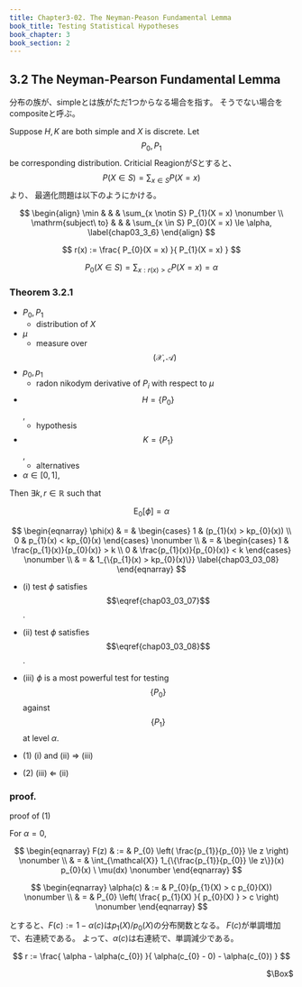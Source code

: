 ```yaml
---
title: Chapter3-02. The Neyman-Peason Fundamental Lemma
book_title: Testing Statistical Hypotheses
book_chapter: 3
book_section: 2
---
```


## 3.2 The Neyman-Pearson Fundamental Lemma
分布の族が、simpleとは族がただ1つからなる場合を指す。
そうでない場合をcompositeと呼ぶ。

Suppose $H, K$ are both simple and $X$ is discrete.
Let $$P_{0}, P_{1}$$ be corresponding distribution.
Criticial Reagionが$S$とすると、$$P(X \in S) = \sum_{x \in S}P(X = x)$$より、 最適化問題は以下のようにかける。

$$
\begin{align}
    \min
    & & &
        \sum_{x \notin S}
            P_{1}(X = x)
    \nonumber
    \\
    \mathrm{subject\ to}
    & & &
        \sum_{x \in S}
            P_{0}(X = x)
        \le
        \alpha,
        \label{chap03_3_6}
\end{align}
$$

$$
    r(x)
    :=
    \frac{
        P_{0}(X = x)
    }{
        P_{1}(X = x)
    }
$$

$$
    P_{0}(X \in S)
    =
    \sum_{x:r(x) > c}
        P(X = x)
    = \alpha
$$

### Theorem 3.2.1
* $P_{0}, P_{1}$
    * distribution of $X$
* $\mu$
    * measure over $$(\mathcal{X}, \mathcal{A})$$
* $p_{0}, p_{1}$
    * radon nikodym derivative of $P_{i}$ with respect to $\mu$
* $$H = \{P_{0}\}$$,
    * hypothesis
* $$K = \{P_{1}\}$$,
    * alternatives
* $\alpha \in [0, 1]$,

Then $\exists k, r \in \mathbb{R}$ such that

$$
\begin{equation}
    \mathrm{E}_{0}
    \left[
        \phi
    \right]
    =
    \alpha
    \label{chap03_03_07}
\end{equation}
$$

$$
\begin{eqnarray}
    \phi(x)
    & = &
        \begin{cases}
            1
            &
                (p_{1}(x) > kp_{0}(x))
                \\
            0
            &
                p_{1}(x) < kp_{0}(x)
        \end{cases}
    \nonumber
    \\
    & = &
        \begin{cases}
            1
            &
                \frac{p_{1}(x)}{p_{0}(x)} > k
            \\
            0
            &
                \frac{p_{1}(x)}{p_{0}(x)} < k
        \end{cases}
    \nonumber
    \\
    & = &
        1_{\{p_{1}(x) > kp_{0}(x)\}}
    \label{chap03_03_08}
\end{eqnarray}
$$

* (i) test $\phi$ satisfies $$\eqref{chap03_03_07}$$.
* (ii) test $\phi$ satisfies $$\eqref{chap03_03_08}$$.
* (iii) $\phi$ is a most powerful test for testing $$\{P_{0}\}$$ against $$\{P_{1}\}$$ at level $\alpha$.


* (1) (i) and (ii) $\Rightarrow$ (iii)
* (2) (iii) $\Leftarrow$ (ii)

### proof.
proof of (1)

For $\alpha = 0$,

$$
\begin{eqnarray}
    F(z)
    & := &
        P_{0}
        \left(
            \frac{p_{1}}{p_{0}} \le z
        \right)
    \nonumber
    \\
    & = &
        \int_{\mathcal{X}}
            1_{\{\frac{p_{1}}{p_{0}} \le z\}}(x)
            p_{0}(x)
        \ \mu(dx)
    \nonumber
\end{eqnarray}
$$


$$
\begin{eqnarray}
    \alpha(c)
    & := &
        P_{0}(p_{1}(X) > c p_{0}(X))
    \nonumber
    \\
    & = &
        P_{0}
        \left(
            \frac{
                p_{1}(X)
            }{
                p_{0}(X)
            }
            >
            c
        \right)
    \nonumber
\end{eqnarray}
$$

とすると、$F(c) := 1 - \alpha(c)$は$p_{1}(X)/p_{0}(X)$の分布関数となる。
$F(c)$が単調増加で、右連続である。
よって、$\alpha(c)$は右連続で、単調減少である。

$$
    r
    :=
    \frac{
        \alpha - \alpha(c_{0})
    }{
        \alpha(c_{0} - 0) - \alpha(c_{0})
    }
$$

<div class="QED" style="text-align: right">$\Box$</div>
